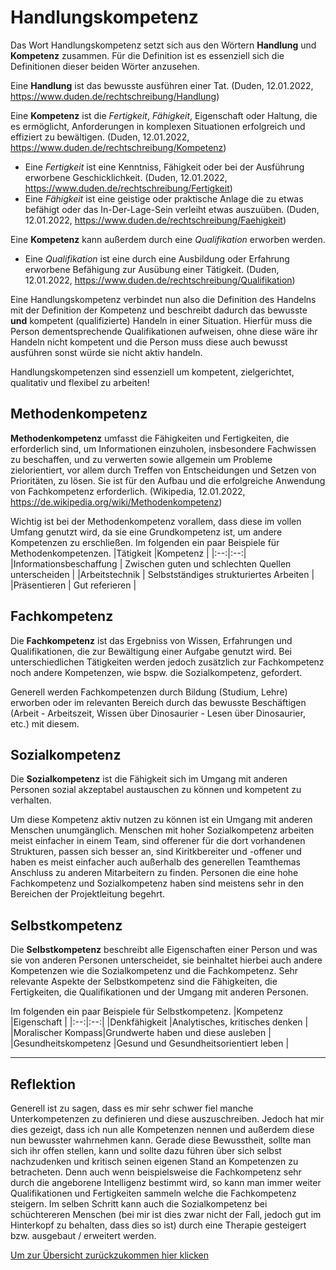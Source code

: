 # Handlungskompetenz

Das Wort Handlungskompetenz setzt sich aus den Wörtern **Handlung** und **Kompetenz** zusammen. Für die Definition ist es essenziell sich die Definitionen dieser beiden Wörter anzusehen.

Eine **Handlung** ist das bewusste ausführen einer Tat. (Duden, 12.01.2022, https://www.duden.de/rechtschreibung/Handlung)

Eine **Kompetenz** ist die *Fertigkeit*, *Fähigkeit*, Eigenschaft oder
Haltung, die es ermöglicht, Anforderungen
in komplexen Situationen erfolgreich und
effiziert zu bewältigen. (Duden, 12.01.2022, https://www.duden.de/rechtschreibung/Kompetenz)

 - Eine *Fertigkeit* ist eine Kenntniss, Fähigkeit oder bei der Ausführung erworbene Geschicklichkeit. (Duden, 12.01.2022, https://www.duden.de/rechtschreibung/Fertigkeit)
 - Eine *Fähigkeit* ist eine geistige oder praktische Anlage die zu etwas befähigt oder das In-Der-Lage-Sein verleiht etwas auszuüben. (Duden, 12.01.2022, https://www.duden.de/rechtschreibung/Faehigkeit)

Eine **Kompetenz** kann außerdem durch eine *Qualifikation* erworben werden.

 - Eine *Qualifikation* ist eine durch eine Ausbildung oder Erfahrung erworbene Befähigung zur Ausübung einer Tätigkeit. (Duden, 12.01.2022, https://www.duden.de/rechtschreibung/Qualifikation)

Eine Handlungskompetenz verbindet nun also die Definition des Handelns mit der Definition der Kompetenz und beschreibt dadurch das bewusste **und** kompetent (qualifizierte) Handeln in einer Situation. Hierfür muss die Person dementsprechende Qualifikationen aufweisen, ohne diese wäre ihr Handeln nicht kompetent und die Person muss diese auch bewusst ausführen sonst würde sie nicht aktiv handeln.

Handlungskompetenzen sind essenziell um kompetent, zielgerichtet, qualitativ und flexibel zu arbeiten!

## Methodenkompetenz
**Methodenkompetenz** umfasst die Fähigkeiten und Fertigkeiten, die erforderlich sind, um Informationen einzuholen, insbesondere Fachwissen zu beschaffen, und zu verwerten sowie allgemein um Probleme zielorientiert, vor allem durch Treffen von Entscheidungen und Setzen von Prioritäten, zu lösen. Sie ist für den Aufbau und die erfolgreiche Anwendung von Fachkompetenz erforderlich. (Wikipedia, 12.01.2022, https://de.wikipedia.org/wiki/Methodenkompetenz)

Wichtig ist bei der Methodenkompetenz vorallem, dass diese im vollen Umfang genutzt wird, da sie eine Grundkompetenz ist, um andere Kompetenzen zu erschließen.
Im folgenden ein paar Beispiele für Methodenkompetenzen.
|Tätigkeit |Kompetenz   |
|:--:|:--:|
|Informationsbeschaffung  | Zwischen guten und schlechten Quellen unterscheiden  |
|Arbeitstechnik  | Selbstständiges strukturiertes Arbeiten  |
|Präsentieren | Gut referieren  |

## Fachkompetenz
Die **Fachkompetenz** ist das Ergebniss von Wissen, Erfahrungen und Qualifikationen, die zur Bewältigung einer Aufgabe genutzt wird.
Bei unterschiedlichen Tätigkeiten werden jedoch zusätzlich zur Fachkompetenz noch andere Kompetenzen, wie bspw. die Sozialkompetenz, gefordert.

Generell werden Fachkompetenzen durch Bildung (Studium, Lehre) erworben oder im relevanten Bereich durch das bewusste Beschäftigen  (Arbeit - Arbeitszeit, Wissen über Dinosaurier - Lesen über Dinosaurier, etc.) mit diesem. 

## Sozialkompetenz
Die **Sozialkompetenz** ist die Fähigkeit sich im Umgang mit anderen Personen sozial akzeptabel austauschen zu können und kompetent zu verhalten.

Um diese Kompetenz aktiv nutzen zu können ist ein Umgang mit anderen Menschen unumgänglich.
Menschen mit hoher Sozialkompetenz arbeiten meist einfacher in einem Team, sind offerener für die dort vorhandenen Strukturen, passen sich besser an, sind Kiritkbereiter und -offener und haben es meist einfacher auch außerhalb des generellen Teamthemas Anschluss zu anderen Mitarbeitern zu finden.
Personen die eine hohe Fachkompetenz und Sozialkompetenz haben sind meistens sehr in den Bereichen der Projektleitung begehrt.

## Selbstkompetenz
Die **Selbstkompetenz** beschreibt alle Eigenschaften einer Person und was sie von anderen Personen unterscheidet, sie beinhaltet hierbei auch andere Kompetenzen wie die Sozialkompetenz und die Fachkompetenz.
Sehr relevante Aspekte der Selbstkompetenz sind die Fähigkeiten, die Fertigkeiten, die Qualifikationen und der Umgang mit anderen Personen.

Im folgenden ein paar Beispiele für Selbstkompetenz.
|Kompetenz  |Eigenschaft  |
|:--:|:--:|
|Denkfähigkeit  |Analytisches, kritisches denken  |
|Moralischer Kompass|Grundwerte haben und diese ausleben  |
|Gesundheitskompetenz  |Gesund und Gesundheitsorientiert leben  |
***
## Reflektion
Generell ist zu sagen, dass es mir sehr schwer fiel manche Unterkompetenzen zu definieren und diese auszuschreiben. Jedoch hat mir dies gezeigt, dass ich nun alle Kompetenzen nennen und außerdem diese nun bewusster wahrnehmen kann.
Gerade diese Bewusstheit, sollte man sich ihr offen stellen, kann und sollte dazu führen über sich selbst nachzudenken und kritisch seinen eigenen Stand an Kompetenzen zu betracheten. 
Denn auch wenn beispielsweise die Fachkompetenz sehr durch die angeborene Intelligenz bestimmt wird, so kann man immer weiter Qualifikationen und Fertigkeiten sammeln welche die Fachkompetenz steigern. 
Im selben Schritt kann auch die Sozialkompetenz bei schüchtereren Menschen (bei mir ist dies zwar nicht der Fall, jedoch gut im Hinterkopf zu behalten, dass dies so ist) durch eine Therapie gesteigert bzw. ausgebaut / erweitert werden.

[Um zur Übersicht zurückzukommen hier klicken](./README.md)
